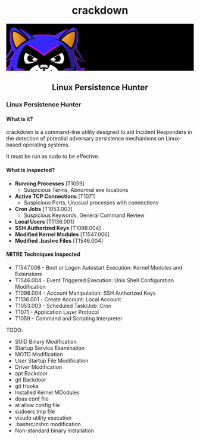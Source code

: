 <h1 align="center">
crackdown
</h1>
<p align="center">
<img src="assets/cd3.png">
</p>
<h2 align="center">
Linux Persistence Hunter
</h2>
 
### Linux Persistence Hunter

#### What is it?

crackdown is a command-line utility designed to aid Incident Responders in the detection of potential adversary persistence mechanisms on Linux-based operating systems.

It must be run as sudo to be effective.

#### What is inspected?

* **Running Processes** [T1059]
  * Suspicious Terms, Abnormal exe locations
* **Active TCP Connections** [T1071]
  * Suspicious Ports, Unusual processes with connections
* **Cron Jobs** [T1053.003]
  * Suspicious Keywords, General Command Review
* **Local Users** [T1136.001]
* **SSH Authorized Keys** [T1098.004]
* **Modified Kernel Modules** [T1547.006]
* **Modified .bashrc Files** [T1546.004]

#### MITRE Techniques Inspected
* T1547.006 - Boot or Logon Autostart Execution: Kernel Modules and Extensions
* T1546.004 - Event Triggered Execution: Unix Shell Configuration Modification
* T1098.004 - Account Manipulation: SSH Authorized Keys
* T1136.001 - Create Account: Local Account
* T1053.003 - Scheduled Task/Job: Cron
* T1071 - Application Layer Protocol
* T1059 - Command and Scripting Interpreter

TODO:
* SUID Binary Modification
* Startup Service Examination
* MOTD Modification
* User Startup File Modification
* Driver Modification
* apt Backdoor
* git Backdoor
* git Hooks
* Installed Kernel MOodules
* doas conf file 
* at allow config file
* sudoers tmp file
* visudo utility execution
* .bashrc/zshrc modification
* Non-standard binary installation